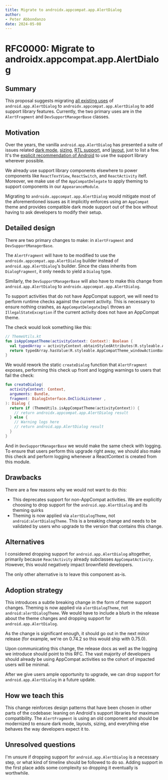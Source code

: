 ```yaml
---
title: Migrate to androidx.appcompat.app.AlertDialog
author:
- Peter Abbondanzo
date: 2024-05-08
---
```


# RFC0000: Migrate to androidx.appcompat.app.AlertDialog

## Summary

This proposal suggests migrating [all existing uses](https://github.com/search?q=repo%3Afacebook%2Freact-native+android.app.AlertDialog&type=code) of `android.app.AlertDialog` to `androidx.appcompat.app.AlertDialog` to add support library features. Currently, the two primary uses are in the `AlertFragment` and `DevSupportManagerBase` classes.

## Motivation

Over the years, the vanilla `android.app.AlertDialog` has presented a suite of issues related [dark mode](https://github.com/facebook/react-native/issues/31345), [sizing](https://github.com/facebook/react-native/issues/25881), [RTL support](https://github.com/facebook/react-native/issues/25948), and [layout](https://github.com/facebook/react-native/pull/29832), just to list a few. It's the [explicit recommendation of Android](https://developer.android.com/topic/libraries/support-library) to use the support library wherever possible.

We already use support library components elsewhere to power components like `ReactTextView`, `ReactSwitch`, and `ReactActivity` itelf. Moreover, we make use of the `AppCompatDelegate` to apply theming to support components in our `AppearanceModule`.

Migrating to `androidx.appcompat.app.AlertDialog` would mitigate most of the aforementioned issues as it implicitly enforces using an `AppCompat` theme and provides compatible dark mode support out of the box without having to ask developers to modify their setup.

## Detailed design

There are two primary changes to make: in `AlertFragment` and `DevSupportManagerBase`.

The `AlertFragment` will have to be modified to use the `androidx.appcompat.app.AlertDialog` builder instead of `android.app.AlertDialog`'s builder. Since the class inherits from `DialogFragment`, it only needs to yield a `Dialog` type.

Similarly, the `DevSupportManagerBase` will also have to make this change from `android.app.AlertDialog` to `androidx.appcompat.app.AlertDialog`.

To support activities that do not have AppCompat support, we will need to perform runtime checks against the current activity. This is necessary to ensure nothing crashes, as `AppCompatDelegateImpl` throws an `IllegalStateException` if the current activity does not have an AppCompat theme.

The check would look something like this:

```kotlin
// ThemeUtils.kt
fun isAppCompatTheme(activityContext: Context): Boolean {
  val typedArray = activityContext.obtainStyledAttributes(R.styleable.AppCompatTheme)
  return typedArray.hasValue(R.styleable.AppCompatTheme_windowActionBar)
}
```

We would rework the static `createDialog` function that `AlertFragment` exposes, performing this check up front and logging warnings to users that fail the check:

```kotlin
fun createDialog(
  activityContext: Context,
  arguments: Bundle,
  fragment: DialogInterface.OnClickListener ,
): Dialog {
  return if (ThemeUtils.isAppCompatTheme(activityContext)) {
    // return androidx.appcompat.app.AlertDialog result
  } else {
    // Warning logs here
    // return android.app.AlertDialog result
  }
}
```

And in `DevSupportManagerBase` we would make the same check with logging. To ensure that users perform this upgrade right away, we should also make this check and perform logging whenever a ReactContext is created from this module.

## Drawbacks

There are a few reasons why we would not want to do this:
- This deprecates support for non-AppCompat activities. We are explicitly choosing to drop support for the `android.app.AlertDialog` and its theming quirks
- Theming is now applied via `alertDialogTheme`, not `android:alertDialogTheme`. This is a breaking change and needs to be validated by users who upgrade to the version that contains this change.

## Alternatives

I considered dropping support for `android.app.AlertDialog` altogether, primarily because `ReactActivity` already subclasses `AppCompatActivity`. However, this would negatively impact brownfield developers.

The only other alternative is to leave this component as-is.

## Adoption strategy

This introduces a subtle breaking change in the form of theme support changes. Theming is now applied via `alertDialogTheme`, not `android:alertDialogTheme`. We would have to include a blurb in the release about the theme changes and dropping support for `android.app.AlertDialog`.

As the change is significant enough, it should go out in the next minor release (for example, we're on 0.74.2 so this would ship with 0.75.0). 

Upon communicating this change, the release docs as well as the logging we introduce should point to this RFC. The vast majority of developers should already be using AppCompat activities so the cohort of impacted users will be minimal.

After we give users ample opportunity to upgrade, we can drop support for `android.app.AlertDialog` in a future update.

## How we teach this

This change reinforces design patterns that have been chosen in other parts of the codebase: leaning on Android's support libraries for maximum compatibility. The `AlertFragment` is using an old component and should be modernized to ensure dark mode, layouts, sizing, and everything else behaves the way developers expect it to.

## Unresolved questions

I'm unsure if dropping support for `android.app.AlertDialog` is a necessary step, or what kind of timeline should be followed to do so. Adding support in the first place adds some complexity so dropping it eventually is worthwhile.
